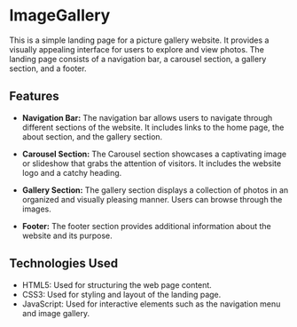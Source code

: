 # ImageGallery

This is a simple landing page for a picture gallery website. It provides a visually appealing interface for users to explore and view photos. The landing page consists of a navigation bar, a carousel section, a gallery section, and a footer.

## Features

- **Navigation Bar:** The navigation bar allows users to navigate through different sections of the website. It includes links to the home page, the about section, and the gallery section.

- **Carousel Section:** The Carousel section showcases a captivating image or slideshow that grabs the attention of visitors. It includes the website logo and a catchy heading.

- **Gallery Section:** The gallery section displays a collection of photos in an organized and visually pleasing manner. Users can browse through the images.

- **Footer:** The footer section provides additional information about the website and its purpose.

## Technologies Used

- HTML5: Used for structuring the web page content.
- CSS3: Used for styling and layout of the landing page.
- JavaScript: Used for interactive elements such as the navigation menu and image gallery.
